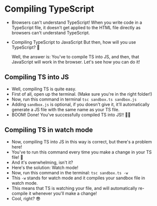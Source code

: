 # Compiling TypeScript

- Browsers can't understand TypeScript!
  When you write code in a TypeScript file, it doesn't get applied to the HTML file directly as browsers can't understand TypeScript.
- Compiling TypeScript to JavaScript
  But then, how will you use TypeScript? 🤔

  Well, the answer is: You've to compile TS into JS, and then, that JavaScript will work in the browser. Let's see how you can do it!

## Compiling TS into JS

- Well, compiling TS is quite easy.
- First of all, open up the terminal. (Make sure you're in the right folder!)
- Now, run this command in terminal `tsc sandbox.ts sandbox.js`
- Adding `sandbox.js` is optional, if you doesn't give it, it'll automatically generate a JS file with the same name as your TS file.
- BOOM! Done! You've successfully compiled TS into JS!! 🎊🎊

## Compiling TS in watch mode

- Now, compiling TS into JS in this way is correct, but there's a problem here!
- You've to run this command every time you make a change in your TS file! 🤯
- And it's overwhelming, isn't it?
- Here's the solution: Watch mode!
- Now, run this command in the terminal: `tsc sandbox.ts -w`
- This `-w` stands for watch mode and it compiles your sandbox file in watch mode.
- This means that TS is watching your file, and will automatically re-compile it whenever you'll make a change!
- Cool, right? 😎
